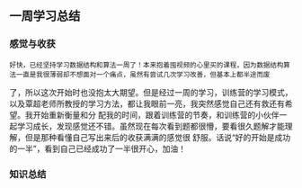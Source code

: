 ## 一周学习总结

### 感觉与收获

    好快，已经坚持学习数据结构和算法一周了！本来抱着囤视频的心里买的课程，因为数据结构算法一直是我很薄弱却不想面对一个痛点，虽然有尝试几次学习改善，但基本上都半途而废
了，所以这次开始时也没抱太大期望。但是经过一周的学习，训练营的学习模式，以及覃超老师所教授的学习方法，都让我眼前一亮，我突然感觉自己还有救还有希望。我开始重新衡量和分
配我的时间，跟着训练营的节奏，和训练营的小伙伴一起学习成长，发现感觉还不错。虽然现在每次看到题都很懵，要看很久题解才能理解，但是那种看懂自己写出来后的收获满满的感觉很
舒服。话说“好的开始是成功的一半”，看到自己已经成功了一半很开心，加油！

### 知识总结



